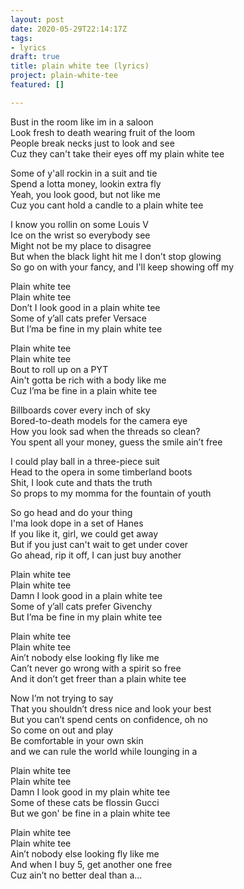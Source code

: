 ```yaml
---
layout: post
date: 2020-05-29T22:14:17Z
tags:
- lyrics
draft: true
title: plain white tee (lyrics)
project: plain-white-tee
featured: []

---
```

Bust in the room like im in a saloon   
Look fresh to death wearing fruit of the loom   
People break necks just to look and see   
Cuz they can't take their eyes off my plain white tee   
  
Some of y'all rockin in a suit and tie   
Spend a lotta money, lookin extra fly   
Yeah, you look good, but not like me   
Cuz you cant hold a candle to a plain white tee   
  
I know you rollin on some Louis V   
Ice on the wrist so everybody see   
Might not be my place to disagree   
But when the black light hit me I don’t stop glowing   
So go on with your fancy, and I'll keep showing off my   
  
Plain white tee   
Plain white tee   
Don’t I look good in a plain white tee   
Some of y’all cats prefer Versace   
But I’ma be fine in my plain white tee   
  
Plain white tee   
Plain white tee   
Bout to roll up on a PYT   
Ain't gotta be rich with a body like me   
Cuz I’ma be fine in a plain white tee   
  
Billboards cover every inch of sky   
Bored-to-death models for the camera eye   
How you look sad when the threads so clean?   
You spent all your money, guess the smile ain’t free   
  
I could play ball in a three-piece suit   
Head to the opera in some timberland boots   
Shit, I look cute and thats the truth   
So props to my momma for the fountain of youth  
  
So go head and do your thing   
I'ma look dope in a set of Hanes   
If you like it, girl, we could get away   
But if you just can't wait to get under cover   
Go ahead, rip it off, I can just buy another   
  
Plain white tee   
Plain white tee   
Damn I look good in a plain white tee   
Some of y’all cats prefer Givenchy   
But I’ma be fine in my plain white tee   
  
Plain white tee   
Plain white tee   
Ain’t nobody else looking fly like me   
Can’t never go wrong with a spirit so free   
And it don’t get freer than a plain white tee   
  
Now I’m not trying to say   
That you shouldn’t dress nice and look your best   
But you can’t spend cents on confidence, oh no   
So come on out and play   
Be comfortable in your own skin   
and we can rule the world while lounging in a   
  
Plain white tee   
Plain white tee   
Damn I look good in my plain white tee   
Some of these cats be flossin Gucci   
But we gon' be fine in a plain white tee   
  
Plain white tee   
Plain white tee   
Ain’t nobody else looking fly like me   
And when I buy 5, get another one free   
Cuz ain’t no better deal than a…